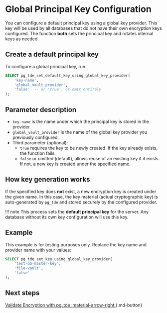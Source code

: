 # Global Principal Key Configuration

You can configure a default principal key using a global key provider. This key will be used by all databases that do not have their own encryption keys configured. The function **both** sets the principal key and rotates internal keys as needed.

## Create a default principal key

To configure a global principal key, run:

```sql
SELECT pg_tde_set_default_key_using_global_key_provider(
    'key-name',
    'global_vault_provider',
    'false'  -- or 'true', or omit entirely
);
```

## Parameter description

* `key-name` is the name under which the principal key is stored in the provider.
* `global_vault_provider` is the name of the global key provider you previously configured.
* Third parameter (optional):
    * `true` requires the key to be newly created. If the key already exists, the function fails.
    * `false` or omitted (default), allows reuse of an existing key if it exists. If not, a new key is created under the specified name.

## How key generation works

If the specified key does **not** exist, a new encryption key is created under the given name. In this case, the key material (actual cryptographic key) is auto-generated by `pg_tde` and stored securely by the configured provider.

!!! note
    This process sets the **default principal key** for the server. Any database without its own key configuration will use this key.

## Example

This example is for testing purposes only. Replace the key name and provider name with your values:

```sql
SELECT pg_tde_set_key_using_global_key_provider(
    'test-db-master-key',
    'file-vault',
    'false'
);
```

## Next steps

[Validate Encryption with pg_tde :material-arrow-right:](../test.md){.md-button}
